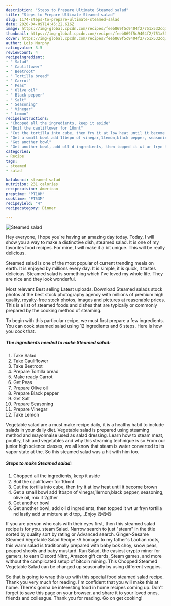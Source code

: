 ```yaml
---
description: "Steps to Prepare Ultimate Steamed salad"
title: "Steps to Prepare Ultimate Steamed salad"
slug: 1174-steps-to-prepare-ultimate-steamed-salad
date: 2020-04-09T14:45:22.616Z
image: https://img-global.cpcdn.com/recipes/feeb869f5c9404f2/751x532cq70/steamed-salad-recipe-main-photo.jpg
thumbnail: https://img-global.cpcdn.com/recipes/feeb869f5c9404f2/751x532cq70/steamed-salad-recipe-main-photo.jpg
cover: https://img-global.cpcdn.com/recipes/feeb869f5c9404f2/751x532cq70/steamed-salad-recipe-main-photo.jpg
author: Lois Murphy
ratingvalue: 3.5
reviewcount: 4
recipeingredient:
- " Salad"
- " Cauliflower"
- " Beetroot"
- " Tortilla bread"
- " Carrot"
- " Peas"
- " Olive oil"
- " Black pepper"
- " Salt"
- " Seasoning"
- " Vinegar"
- " Lemon"
recipeinstructions:
- "Chopped all the ingredients, keep it aside"
- "Boil the cauliflower for 10mnt"
- "Cut the tortilla into cube, then fry it at low heat until it become brown"
- "Get a small bowl add 1tbspn of vinegar,1lemon,black pepper, seasoning, olive oil, mix it 2gther"
- "Get another bowl"
- "Get another bowl, add oll d ingredients, then topped it wt ur fryn tortilla nd lastly add ur mixture at d top,...Enjoy 😋😋😋"
categories:
- Recipe
tags:
- steamed
- salad

katakunci: steamed salad 
nutrition: 231 calories
recipecuisine: American
preptime: "PT10M"
cooktime: "PT53M"
recipeyield: "4"
recipecategory: Dinner

---
```



![Steamed salad](https://img-global.cpcdn.com/recipes/feeb869f5c9404f2/751x532cq70/steamed-salad-recipe-main-photo.jpg)

Hey everyone, I hope you're having an amazing day today. Today, I will show you a way to make a distinctive dish, steamed salad. It is one of my favorites food recipes. For mine, I will make it a bit unique. This will be really delicious.

Steamed salad is one of the most popular of current trending meals on earth. It is enjoyed by millions every day. It is simple, it is quick, it tastes delicious. Steamed salad is something which I've loved my whole life. They are nice and they look wonderful.

Most relevant Best selling Latest uploads. Download Steamed salads stock photos at the best stock photography agency with millions of premium high quality, royalty-free stock photos, images and pictures at reasonable prices. This is a list of steamed foods and dishes that are typically or commonly prepared by the cooking method of steaming.


To begin with this particular recipe, we must first prepare a few ingredients. You can cook steamed salad using 12 ingredients and 6 steps. Here is how you cook that.

<!--inarticleads1-->

##### The ingredients needed to make Steamed salad:

1. Take  Salad
1. Take  Cauliflower
1. Take  Beetroot
1. Prepare  Tortilla bread
1. Make ready  Carrot
1. Get  Peas
1. Prepare  Olive oil
1. Prepare  Black pepper
1. Get  Salt
1. Prepare  Seasoning
1. Prepare  Vinegar
1. Take  Lemon


Vegetable salad are a must make recipe daily, it is a healthy habit to include salads in your daily diet. Vegetable salad is prepared using steaming method and mayonnaise used as salad dressing. Learn how to steam meat, poultry, fish and vegetables and why this steaming technique is so From our junior high science classes, we all know that steam is water converted to its vapor state at the. So this steamed salad was a hit with him too. 

<!--inarticleads2-->

##### Steps to make Steamed salad:

1. Chopped all the ingredients, keep it aside
1. Boil the cauliflower for 10mnt
1. Cut the tortilla into cube, then fry it at low heat until it become brown
1. Get a small bowl add 1tbspn of vinegar,1lemon,black pepper, seasoning, olive oil, mix it 2gther
1. Get another bowl
1. Get another bowl, add oll d ingredients, then topped it wt ur fryn tortilla nd lastly add ur mixture at d top,...Enjoy 😋😋😋


If you are person who eats with their eyes first, then this steamed salad recipe is for you. steam Salad. Narrow search to just &#34;steam&#34; in the title sorted by quality sort by rating or Advanced search. Ginger-Sesame Steamed Vegetable Salad Recipe -A homage to my father&#39;s Laotian roots, this warm salad is traditionally prepared with baby bok choy, snow peas, peapod shoots and baby mustard. Run Salad, the easiest crypto miner for gamers, to earn Discord Nitro, Amazon gift cards, Steam games, and more without the complicated setup of bitcoin mining. This Chopped Steamed Vegetable Salad can be changed up seasonally by using different veggies. 

So that is going to wrap this up with this special food steamed salad recipe. Thank you very much for reading. I'm confident that you will make this at home. There's gonna be interesting food in home recipes coming up. Don't forget to save this page on your browser, and share it to your loved ones, friends and colleague. Thank you for reading. Go on get cooking!
